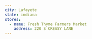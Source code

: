 ```yaml
---
city: Lafayete
state: indiana
stores:
  - name: Fresh Thyme Farmers Market
    address: 220 S CREASY LANE
---
```


